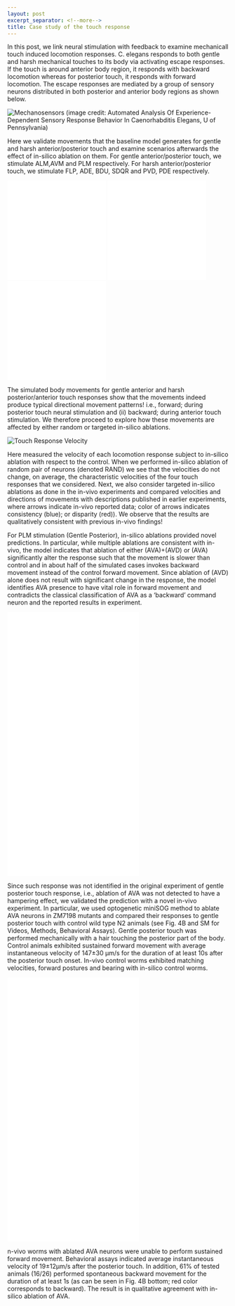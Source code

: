 ```yaml
---
layout: post
excerpt_separator: <!--more-->
title: Case study of the touch response
---
```


In this post, we link neural stimulation with feedback to examine mechanicall touch induced locomotion responses. C. elegans responds to both gentle and harsh mechanical touches to its body via activating escape responses. If the touch is around anterior body region, it responds with backward locomotion whereas for posterior touch, it responds with forward locomotion. The escape responses are mediated by a group of sensory neurons distributed in both posterior and anterior body regions as shown below.

![Mechanosensors](/CelegansWholeIntegration/media/mechanosensors.png)
(image credit: Automated Analysis Of Experience-Dependent Sensory Response Behavior In Caenorhabditis Elegans, U of Pennsylvania)

Here we validate movements that the baseline model generates for gentle and harsh anterior/posterior touch and examine scenarios afterwards the effect of in-silico ablation on them. For gentle anterior/posterior touch, we stimulate ALM,AVM and PLM respectively. For harsh anterior/posterior touch, we stimulate FLP, ADE, BDU, SDQR and PVD, PDE respectively.

<iframe width="225" height="225" src="/CelegansWholeIntegration/media/gentle_anterior.mp4" frameborder="0" allow="accelerometer; autoplay; encrypted-media; gyroscope; picture-in-picture" allowfullscreen></iframe>   <iframe width="225" height="225" src="/CelegansWholeIntegration/media/harsh_anterior.mp4" frameborder="0" allow="accelerometer; autoplay; encrypted-media; gyroscope; picture-in-picture" allowfullscreen></iframe>   <iframe width="225" height="225" src="/CelegansWholeIntegration/media/harsh_posterior.mp4" frameborder="0" allow="accelerometer; autoplay; encrypted-media; gyroscope; picture-in-picture" allowfullscreen></iframe>

The simulated body movements for gentle anterior and harsh posterior/anterior touch responses show that the movements indeed produce typical directional movement patterns! i.e., forward; during posterior touch neural stimulation and (ii) backward; during anterior touch stimulation. We therefore proceed to explore how these movements are affected by either random or targeted in-silico ablations.

![Touch Response Velocity](/CelegansWholeIntegration/media/touch_responses_vel.png)

Here measured the velocity of each locomotion response subject to in-silico ablation with respect to the control. When we performed in-silico ablation of random pair of neurons (denoted RAND) we see that the velocities do not change, on average, the characteristic velocities of the four touch responses that we considered. Next, we also consider targeted in-silico ablations as done in the in-vivo experiments and compared velocities and directions of movements with descriptions published in earlier experiments, where arrows indicate in-vivo reported data; color of arrows indicates consistency (blue); or disparity (red)). We observe that the results are qualitatively consistent with previous in-vivo findings!

For PLM stimulation (Gentle Posterior), in-silico ablations provided novel predictions. In particular, while multiple ablations are consistent with in-vivo, the model indicates that ablation of either (AVA)+(AVD) or (AVA) significantly alter the response such that the movement is slower than control and in about half of the simulated cases invokes backward movement instead of the control forward movement. Since ablation of (AVD) alone does not result with significant change in the response, the model identifies AVA presence to have vital role in forward movement and contradicts the classical classification of AVA as a ‘backward’ command neuron and the reported results in experiment. 

<iframe width="300" height="300" src="/CelegansWholeIntegration/media/gentle_posterior_model_control.mp4" frameborder="0" allow="accelerometer; autoplay; encrypted-media; gyroscope; picture-in-picture" allowfullscreen></iframe>   <iframe width="300" height="300" src="/CelegansWholeIntegration/media/gentle_posterior_exp_control.mp4" frameborder="0" allow="accelerometer; autoplay; encrypted-media; gyroscope; picture-in-picture" allowfullscreen></iframe>	

Since such response was not identified in the original experiment of gentle posterior touch response, i.e., ablation of AVA was not detected to have a hampering effect, we validated the prediction with a novel in-vivo experiment. In particular, we used optogenetic miniSOG method to ablate AVA neurons in ZM7198 mutants and compared their responses to gentle posterior touch with control wild type N2 animals (see Fig. 4B and SM for Videos, Methods, Behavioral Assays). Gentle posterior touch was performed mechanically with a hair touching the posterior part of the body. Control animals exhibited sustained forward movement with average instantaneous velocity of 147±30 μm/s for the duration of at least 10s after the posterior touch onset. In-vivo control worms exhibited matching velocities, forward postures and bearing with in-silico control worms. 

<iframe width="300" height="300" src="/CelegansWholeIntegration/media/gentle_posterior_model_ava.mp4" frameborder="0" allow="accelerometer; autoplay; encrypted-media; gyroscope; picture-in-picture" allowfullscreen></iframe>   <iframe width="300" height="300" src="/CelegansWholeIntegration/media/gentle_posterior_exp_ava.mp4" frameborder="0" allow="accelerometer; autoplay; encrypted-media; gyroscope; picture-in-picture" allowfullscreen></iframe>	

n-vivo worms with ablated AVA neurons were unable to perform sustained forward movement. Behavioral assays indicated average instantaneous velocity of 19±12μm/s after the posterior touch. In addition, 61% of tested animals (16/26) performed spontaneous backward movement for the duration of at least 1s (as can be seen in Fig. 4B bottom; red color corresponds to backward). The result is in qualitative agreement with in-silico ablation of AVA. 





